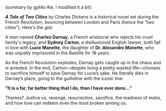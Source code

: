 (summary by gpt4o #ai, I modified it a bit)

***A Tale of Two Cities*** by Charles Dickens is a historical novel set during the French Revolution, bouncing between London and Paris (hence the “two cities”). Here's the gist:

A man named **Charles Darnay**, a French aristocrat who rejects his cruel family's legacy, and **Sydney Carton**, a disillusioned English lawyer, both fall in love with **Lucie Manette**, the daughter of **Dr. Alexandre Manette**, who was unjustly imprisoned in the Bastille for 18 years.

As the French Revolution explodes, Darnay gets caught up in the chaos and is arrested. In the end, Carton—despite living a pretty wasted life—chooses to sacrifice himself to save Darnay for Lucie’s sake. He literally dies in Darnay’s place, going to the guillotine with the iconic line:  

**“It is a far, far better thing that I do, than I have ever done…”**

Themes? Justice vs. revenge, resurrection, sacrifice, the madness of mobs, and how love can redeem even the most broken among us.

